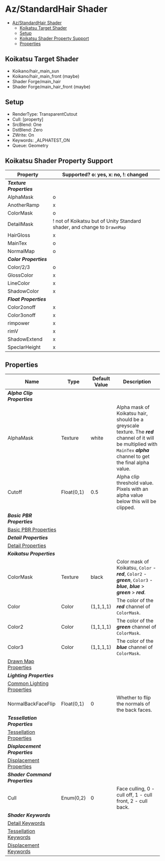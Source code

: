 # Az/StandardHair Shader

- [Az/StandardHair Shader](#azstandardhair-shader)
  - [Koikatsu Target Shader](#koikatsu-target-shader)
  - [Setup](#setup)
  - [Koikatsu Shader Property Support](#koikatsu-shader-property-support)
  - [Properties](#properties)

## Koikatsu Target Shader
- Koikano/hair_main_sun
- Koikano/hair_main_front (maybe)
- Shader Forge/main_hair
- Shader Forge/main_hair_front (maybe)

## Setup
- RenderType: TransparentCutout
- Cull: [property]
- SrcBlend: One
- DstBlend: Zero
- ZWrite: On
- Keywords: _ALPHATEST_ON
- Queue: Geometry

## Koikatsu Shader Property Support
| Property                 | Supported? o: yes, x: no, !: changed                                     |
| ------------------------ | ------------------------------------------------------------------------ |
| ***Texture Properties*** |                                                                          |
| AlphaMask                | o                                                                        |
| AnotherRamp              | x                                                                        |
| ColorMask                | o                                                                        |
| DetailMask               | ! not of Koikatsu but of Unity Standard shader, and change to `DrawnMap` |
| HairGloss                | x                                                                        |
| MainTex                  | o                                                                        |
| NormalMap                | o                                                                        |
| ***Color Properties***   |                                                                          |
| Color/2/3                | o                                                                        |
| GlossColor               | x                                                                        |
| LineColor                | x                                                                        |
| ShadowColor              | x                                                                        |
| ***Float Properties***   |                                                                          |
| Color2onoff              | x                                                                        |
| Color3onoff              | x                                                                        |
| rimpower                 | x                                                                        |
| rimV                     | x                                                                        |
| ShadowExtend             | x                                                                        |
| SpeclarHeight            | x                                                                        |

## Properties
| Name                                                             | Type       | Default Value | Description                                                                                                                                                                 |
| ---------------------------------------------------------------- | ---------- | ------------- | --------------------------------------------------------------------------------------------------------------------------------------------------------------------------- |
| ***Alpha Clip Properties***                                      |            |               |                                                                                                                                                                             |
| AlphaMask                                                        | Texture    | white         | Alpha mask of Koikatsu hair, should be a greyscale texture. The ***red*** channel of it will be multiplied with `MainTex` ***alpha*** channel to get the final alpha value. |
| Cutoff                                                           | Float(0,1) | 0.5           | Alpha clip threshold value. Pixels with an alpha value below this will be clipped.                                                                                          |
| ***Basic PBR Properties***                                       |            |               |                                                                                                                                                                             |
| [Basic PBR Properties](basic_pbr_properties.md)                  |            |               |                                                                                                                                                                             |
| ***Detail Properties***                                          |            |               |                                                                                                                                                                             |
| [Detail Properties](detail_properties.md#properties)             |            |               |                                                                                                                                                                             |
| ***Koikatsu Properties***                                        |            |               |                                                                                                                                                                             |
| ColorMask                                                        | Texture    | black         | Color mask of Koikatsu, `Color` - ***red***, `Color2` - ***green***, `Color3` - ***blue***, ***blue*** > ***green*** > ***red***.                                           |
| Color                                                            | Color      | (1,1,1,1)     | The color of the ***red*** channel of `ColorMask`.                                                                                                                          |
| Color2                                                           | Color      | (1,1,1,1)     | The color of the ***green*** channel of `ColorMask`.                                                                                                                        |
| Color3                                                           | Color      | (1,1,1,1)     | The color of the ***blue*** channel of `ColorMask`.                                                                                                                         |
| [Drawn Map Properties](drawn_map_properties.md)                  |            |               |                                                                                                                                                                             |
| ***Lighting Properties***                                        |            |               |                                                                                                                                                                             |
| [Common Lighting Properties](common_lighting_properties.md)      |            |               |                                                                                                                                                                             |
| NormalBackFaceFlip                                               | Float(0,1) | 0             | Whether to flip the normals of the back faces.                                                                                                                              |
| ***Tessellation Properties***                                    |            |               |                                                                                                                                                                             |
| [Tessellation Properties](tessellation_properties.md#properties) |            |               |                                                                                                                                                                             |
| ***Displacement Properties***                                    |            |               |                                                                                                                                                                             |
| [Displacement Properties](displacement_properties.md#properties) |            |               |                                                                                                                                                                             |
| ***Shader Command Properties***                                  |            |               |                                                                                                                                                                             |
| Cull                                                             | Enum(0,2)  | 0             | Face culling, 0 - cull off, 1 - cull front, 2 - cull back.                                                                                                                  |
| ***Shader Keywords***                                            |            |               |                                                                                                                                                                             |
| [Detail Keywords](detail_properties.md#keywords)                 |            |               |                                                                                                                                                                             |
| [Tessellation Keywords](tessellation_properties.md#keywords)     |            |               |                                                                                                                                                                             |
| [Displacement Keywords](displacement_properties.md#keywords)     |            |               |                                                                                                                                                                             |